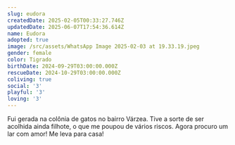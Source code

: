 ```yaml
---
slug: eudora
createdDate: 2025-02-05T00:33:27.746Z
updatedDate: 2025-06-07T17:54:36.614Z
name: Eudora
adopted: true
image: /src/assets/WhatsApp Image 2025-02-03 at 19.33.19.jpeg
gender: female
color: Tigrado
birthDate: 2024-09-29T03:00:00.000Z
rescueDate: 2024-10-29T03:00:00.000Z
coliving: true
social: '3'
playful: '3'
loving: '3'
---
```


Fui gerada na colônia de gatos no bairro Várzea. Tive a sorte de ser acolhida ainda filhote, o que me poupou de vários riscos. Agora procuro um lar com amor! Me leva para casa! 
